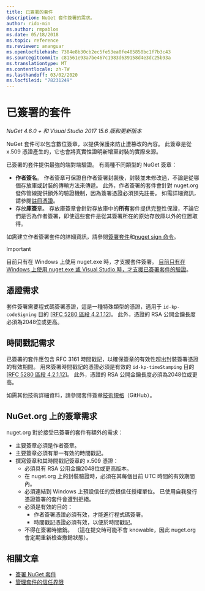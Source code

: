 ```yaml
---
title: 已簽署的套件
description: NuGet 套件簽署的需求。
author: rido-min
ms.author: rmpablos
ms.date: 05/18/2018
ms.topic: reference
ms.reviewer: ananguar
ms.openlocfilehash: 7384e8b30cb2ec5fe53ea0fe485858bc1f7b3c43
ms.sourcegitcommit: c81561e93a7be467c1983d639158d4e3dc25b93a
ms.translationtype: MT
ms.contentlocale: zh-TW
ms.lasthandoff: 03/02/2020
ms.locfileid: "78231249"
---
```

# <a name="signed-packages"></a>已簽署的套件

*NuGet 4.6.0 + 和 Visual Studio 2017 15.6 版和更新版本*

NuGet 套件可以包含數位簽章，以提供保護來防止遭篡改的內容。 此簽章是從 x.509 憑證產生的，它也會將真實性證明新增至封裝的實際來源。

已簽署的套件提供最強的端對端驗證。 有兩種不同類型的 NuGet 簽章：
- **作者簽名**。 作者簽章可保證自作者簽署封裝後，封裝並未修改過，不論是從哪個存放庫或封裝的傳輸方法來傳遞。 此外，作者簽署的套件會針對 nuget.org 發佈管線提供額外的驗證機制，因為簽署憑證必須預先註冊。 如需詳細資訊，請參閱[註冊憑證](#signature-requirements-on-nugetorg)。
- 存放**庫簽**章。 存放庫簽章會針對存放庫中的**所有**套件提供完整性保證，不論它們是否為作者簽署，即使這些套件是從其簽署所在的原始存放庫以外的位置取得。   

如需建立作者簽署套件的詳細資訊，請參閱[簽署套件](../create-packages/Sign-a-package.md)和[nuget sign 命令](../reference/cli-reference/cli-ref-sign.md)。

> [!Important]
> 目前只有在 Windows 上使用 nuget.exe 時，才支援套件簽署。 [目前只有在 Windows 上使用 nuget.exe 或 Visual Studio 時，才支援已簽署套件的驗證](../reference/cli-reference/cli-ref-verify.md)。

## <a name="certificate-requirements"></a>憑證需求

套件簽署需要程式碼簽署憑證，這是一種特殊類型的憑證，適用于 `id-kp-codeSigning` 目的 [[RFC 5280 區段 4.2.1.12](https://tools.ietf.org/html/rfc5280#section-4.2.1.12)]。 此外，憑證的 RSA 公開金鑰長度必須為2048位或更高。

## <a name="timestamp-requirements"></a>時間戳記需求

已簽署的套件應包含 RFC 3161 時間戳記，以確保簽章的有效性超出封裝簽署憑證的有效期間。 用來簽署時間戳記的憑證必須是有效的 `id-kp-timeStamping` 目的 [[RFC 5280 區段 4.2.1.12](https://tools.ietf.org/html/rfc5280#section-4.2.1.12)]。 此外，憑證的 RSA 公開金鑰長度必須為2048位或更高。

如需其他技術詳細資料，請參閱套件簽章[技術規格](https://github.com/NuGet/Home/wiki/Package-Signatures-Technical-Details)（GitHub）。

## <a name="signature-requirements-on-nugetorg"></a>NuGet.org 上的簽章需求

nuget.org 對於接受已簽署的套件有額外的需求：

- 主要簽章必須是作者簽章。
- 主要簽章必須有單一有效的時間戳記。
- 撰寫簽章和其時間戳記簽章的 x.509 憑證：
  - 必須具有 RSA 公用金鑰2048位或更高版本。
  - 在 nuget.org 上的封裝驗證時，必須在其每個目前 UTC 時間的有效期間內。
  - 必須連結到 Windows 上預設信任的受根信任授權單位。 已使用自我發行憑證簽署的套件會遭到拒絕。
  - 必須是有效的目的： 
    - 作者簽署憑證必須有效，才能進行程式碼簽署。
    - 時間戳記憑證必須有效，以便於時間戳記。
  - 不得在簽署時撤銷。 （這在提交時可能不會 knowable，因此 nuget.org 會定期重新檢查撤銷狀態）。
  
  
## <a name="related-articles"></a>相關文章

- [簽署 NuGet 套件](../create-packages/Sign-a-Package.md)
- [管理套件的信任界限](../consume-packages/installing-signed-packages.md)
